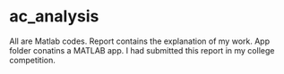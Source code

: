 # ac_analysis
All are Matlab codes. Report contains the explanation of my work. 
App folder conatins a MATLAB app. 
I had submitted this report in my college competition.
